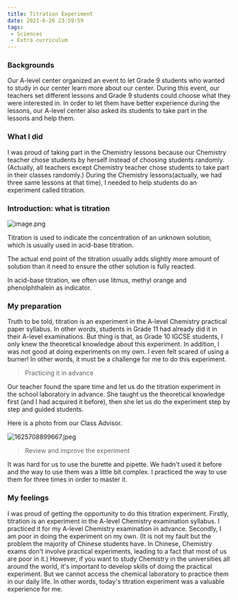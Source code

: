 ```yaml
---
title: Titration Experiment
date: 2021-6-26 23:59:59
tags:
 - Sciences
 - Extra curriculum
---
```


### Backgrounds

Our A-level center organized an event to let Grade 9 students who wanted to study in our center learn more about our center. During this event, our teachers set different lessons and Grade 9 students could choose what they were interested in. In order to let them have better experience during the lessons, our A-level center also asked its students to take part in the lessons and help them.

### What I did

I was proud of taking part in the Chemistry lessons because our Chemistry teacher chose students by herself instead of choosing students randomly. (Actually, all teachers except Chemistry teacher chose students to take part in their classes randomly.) During the Chemistry lessons(actually, we had three same lessons at that time), I needed to help students do an experiment called titration.

### Introduction: what is titration

![image.png](https://i.loli.net/2021/07/08/S3xbnI8Z7qjROLU.png)

Titration is used to indicate the concentration of an unknown solution, which is usually used in acid-base titration.

The actual end point of the titration usually adds slightly more amount of solution than it need to ensure the other solution is fully reacted.

In acid-base titration, we often use litmus, methyl orange and phenolphthalein as indicator.

### My preparation

Truth to be told, titration is an experiment in the A-level Chemistry practical paper syllabus. In other words, students in Grade 11 had already did it in their A-level examinations. But thing is that, as Grade 10 IGCSE students, I only knew the theoretical knowledge about this experiment. In addition, I was not good at doing experiments on my own. I even felt scared of using a burner! In other words, it must be a challenge for me to do this experiment.

> Practicing it in advance

Our teacher found the spare time and let us do the titration experiment in the school laboratory in advance. She taught us the theoretical knowledge first (and I had acquired it before), then she let us do the experiment step by step and guided students. 

Here is a photo from our Class Advisor.

![1625708899667.jpeg](https://i.loli.net/2021/07/08/Lv8rRZXUkVS53g4.jpg)

> Review and improve the experiment

It was hard for us to use the burette and pipette. We hadn't used it before and the way to use them was a little bit complex. I practiced the way to use them for three times in order to master it.

### My feelings

I was proud of getting the opportunity to do this titration experiment. Firstly, titration is an experiment in the A-level Chemistry examination syllabus. I practiced it for my A-level Chemistry examination in advance. Secondly, I am poor in doing the experiment on my own. (It is not my fault but the problem the majority of Chinese students have. In Chinese, Chemistry exams don't involve practical experiments, leading to a fact that most of us are poor in it.) However, if you want to study Chemistry in the universities all around the world, it's important to develop skills of doing the practical experiment. But we cannot access the chemical laboratory to practice them in our daily life. In other words, today's titration experiment was a valuable experience for me.
